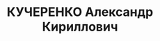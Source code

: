 ---
title: КУЧЕРЕНКО Александр Кириллович
description: "Род. в 1888, Псковская губ., украинец, обр.: малограмотный. Проживал:\
  \ Красноярский кр., Ужурский р-н, д. Лопатка. В Личном хозяйстве \n  Арестован 11.10.1936.\
  \ Обв. по ст.58—8, 58—10, 58—11 УК РСФСР. Приговор: ВК ВС СССР, 21.04.1937 – 8 лет\
  \ ИТЛ. \n  Реабилитирован ВК ВС СССР 26.10.1957"
---